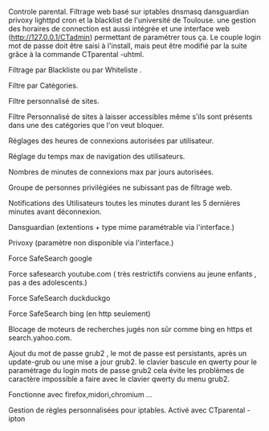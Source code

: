 Controle parental.
 Filtrage web basé sur iptables dnsmasq dansguardian privoxy lighttpd cron et la blacklist de l'université de Toulouse.
 une gestion des horaires de connection est aussi intégrée et
 une interface web (http://127.0.0.1/CTadmin) permettant de paramétrer tous ça.
 Le couple login mot de passe doit être saisi à l'install, mais peut être
 modifié par la suite grâce à la commande CTparental -uhtml.
 
 Filtrage par Blackliste ou par Whiteliste .
 
 Filtre par Catégories.
 
 Filtre personnalisé de sites.
 
 Filtre Personnalisé de sites à laisser accessibles même s'ils sont présents dans une des catégories que l'on veut bloquer.
 
 Réglages des heures de connexions autorisées par utilisateur.
 
 Réglage du temps max de navigation des utilisateurs.
 
 Nombres de minutes de connexions max par jours autorisées.
 
 Groupe de personnes privilégiées ne subissant pas de filtrage web.
 
 Notifications des Utilisateurs toutes les minutes durant les 5 dernières minutes avant déconnexion.
 
 Dansguardian (extentions + type mime paramétrable via l'interface.)
 
 Privoxy (paramètre non disponible via l'interface.)
 
 Force SafeSearch google
 
 Force safesearch youtube.com ( très restrictifs conviens au jeune enfants , pas a des adolescents.)
 
 Force SafeSearch duckduckgo
 
 Force SafeSearch bing (en http seulement)
 
 Blocage de moteurs de recherches jugés non sûr comme bing en https et search.yahoo.com.
 
 Ajout du mot de passe grub2 , le mot de passe est persistants, après un update-grub ou une mise a jour grub2. le clavier bascule en qwerty pour le paramétrage du login mots de passe grub2 cela évite les problèmes de caractère impossible a faire avec le clavier qwerty du menu grub2.
 
 Fonctionne avec firefox,midori,chromium …
 
 Gestion de règles personnalisées pour iptables. Activé avec CTparental -ipton
 


